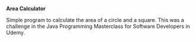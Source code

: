 **Area Calculator**

Simple program to calculate the area of a circle and a square.
This was a challenge in the Java Programming Masterclass for Software Developers in Udemy.